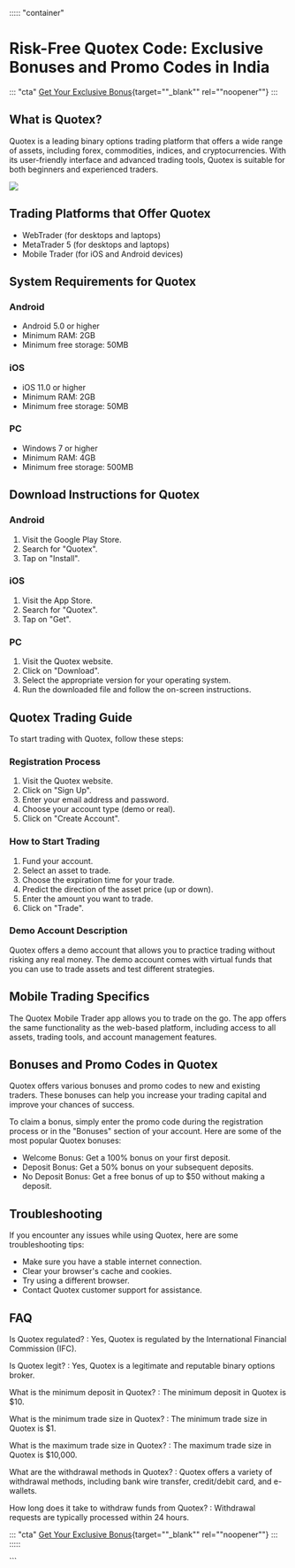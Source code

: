 ::::: \"container\"
# Risk-Free Quotex Code: Exclusive Bonuses and Promo Codes in India

::: \"cta\"
[Get Your Exclusive
Bonus](\%22https://traff.sbs/brokerqxsignup\%22){target=""_blank""
rel=""noopener""}
:::

## What is Quotex?

Quotex is a leading binary options trading platform that offers a wide
range of assets, including forex, commodities, indices, and
cryptocurrencies. With its user-friendly interface and advanced trading
tools, Quotex is suitable for both beginners and experienced traders.

[![](https://static.quotex.io/files/4_en/300_250.jpg)](https://traff.sbs/brokerqxlid)

## Trading Platforms that Offer Quotex

-   WebTrader (for desktops and laptops)
-   MetaTrader 5 (for desktops and laptops)
-   Mobile Trader (for iOS and Android devices)

## System Requirements for Quotex

### Android

-   Android 5.0 or higher
-   Minimum RAM: 2GB
-   Minimum free storage: 50MB

### iOS

-   iOS 11.0 or higher
-   Minimum RAM: 2GB
-   Minimum free storage: 50MB

### PC

-   Windows 7 or higher
-   Minimum RAM: 4GB
-   Minimum free storage: 500MB

## Download Instructions for Quotex

### Android

1.  Visit the Google Play Store.
2.  Search for "Quotex".
3.  Tap on "Install".

### iOS

1.  Visit the App Store.
2.  Search for "Quotex".
3.  Tap on "Get".

### PC

1.  Visit the Quotex website.
2.  Click on "Download".
3.  Select the appropriate version for your operating system.
4.  Run the downloaded file and follow the on-screen instructions.

## Quotex Trading Guide

To start trading with Quotex, follow these steps:

### Registration Process

1.  Visit the Quotex website.
2.  Click on "Sign Up".
3.  Enter your email address and password.
4.  Choose your account type (demo or real).
5.  Click on "Create Account".

### How to Start Trading

1.  Fund your account.
2.  Select an asset to trade.
3.  Choose the expiration time for your trade.
4.  Predict the direction of the asset price (up or down).
5.  Enter the amount you want to trade.
6.  Click on "Trade".

### Demo Account Description

Quotex offers a demo account that allows you to practice trading without
risking any real money. The demo account comes with virtual funds that
you can use to trade assets and test different strategies.

## Mobile Trading Specifics

The Quotex Mobile Trader app allows you to trade on the go. The app
offers the same functionality as the web-based platform, including
access to all assets, trading tools, and account management features.

## Bonuses and Promo Codes in Quotex

Quotex offers various bonuses and promo codes to new and existing
traders. These bonuses can help you increase your trading capital and
improve your chances of success.

To claim a bonus, simply enter the promo code during the registration
process or in the "Bonuses" section of your account. Here are some
of the most popular Quotex bonuses:

-   Welcome Bonus: Get a 100% bonus on your first deposit.
-   Deposit Bonus: Get a 50% bonus on your subsequent deposits.
-   No Deposit Bonus: Get a free bonus of up to \$50 without making a
    deposit.

## Troubleshooting

If you encounter any issues while using Quotex, here are some
troubleshooting tips:

-   Make sure you have a stable internet connection.
-   Clear your browser\'s cache and cookies.
-   Try using a different browser.
-   Contact Quotex customer support for assistance.

## FAQ

Is Quotex regulated?
:   Yes, Quotex is regulated by the International Financial Commission
    (IFC).

Is Quotex legit?
:   Yes, Quotex is a legitimate and reputable binary options broker.

What is the minimum deposit in Quotex?
:   The minimum deposit in Quotex is \$10.

What is the minimum trade size in Quotex?
:   The minimum trade size in Quotex is \$1.

What is the maximum trade size in Quotex?
:   The maximum trade size in Quotex is \$10,000.

What are the withdrawal methods in Quotex?
:   Quotex offers a variety of withdrawal methods, including bank wire
    transfer, credit/debit card, and e-wallets.

How long does it take to withdraw funds from Quotex?
:   Withdrawal requests are typically processed within 24 hours.

::: \"cta\"
[Get Your Exclusive
Bonus](\%22https://traff.sbs/brokerqxsignup\%22){target=""_blank""
rel=""noopener""}
:::
:::::

\`\`\`

